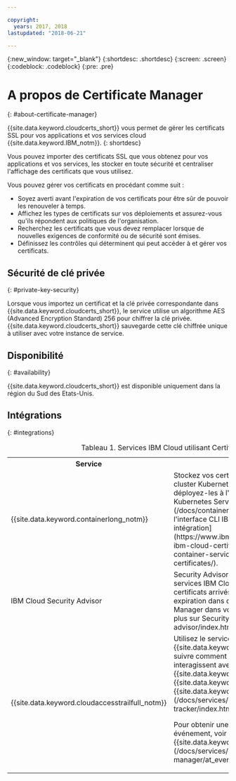 ```yaml
---

copyright:
  years: 2017, 2018
lastupdated: "2018-06-21"

---
```

{:new_window: target="_blank"}
{:shortdesc: .shortdesc}
{:screen: .screen}
{:codeblock: .codeblock}
{:pre: .pre}

# A propos de Certificate Manager
{: #about-certificate-manager}

{{site.data.keyword.cloudcerts_short}} vous permet de gérer les certificats SSL pour vos applications et vos services cloud {{site.data.keyword.IBM_notm}}.
{: shortdesc}

Vous pouvez importer des certificats SSL que vous obtenez pour vos applications et vos services, les stocker en toute sécurité et centraliser l'affichage des certificats que vous utilisez.

Vous pouvez gérer vos certificats en procédant comme suit :

* Soyez averti avant l'expiration de vos certificats pour être sûr de pouvoir les renouveler à temps.
* Affichez les types de certificats sur vos déploiements et assurez-vous qu'ils répondent aux politiques de l'organisation.
* Recherchez les certificats que vous devez remplacer lorsque de nouvelles exigences de conformité ou de sécurité sont émises.
* Définissez les contrôles qui déterminent qui peut accéder à et gérer vos certificats.

## Sécurité de clé privée
{: #private-key-security}

Lorsque vous importez un certificat et la clé privée correspondante dans {{site.data.keyword.cloudcerts_short}}, le service utilise un algorithme AES (Advanced Encryption Standard) 256 pour chiffrer la clé privée. {{site.data.keyword.cloudcerts_short}} sauvegarde cette clé chiffrée unique à utiliser avec votre instance de service.

## Disponibilité
{: #availability}

{{site.data.keyword.cloudcerts_short}} est disponible uniquement dans la région du Sud des Etats-Unis.

## Intégrations
{: #integrations}
<table>
<caption> Tableau 1. Services IBM Cloud utilisant Certificate Manager</caption>
  <tr>
    <th> Service </th>
    <th> Description </th>
  </tr>
  <tr>
    <td>{{site.data.keyword.containerlong_notm}}</td>
    <td>Stockez vos certificats de domaine personnalisé de cluster Kubernetes dans Certificate Manager, puis déployez-les à l'aide de [commandes du plug-in Kubernetes Service](/docs/containers/cs_cli_reference.html) pour l'interface CLI IBM Cloud. [En savoir plus sur cette intégration](https://www.ibm.com/blogs/bluemix/2018/01/use-ibm-cloud-certificate-manager-ibm-cloud-container-service-deploy-custom-domain-tls-certificates/).</td>
  </tr>
  <tr>
    <td>IBM Cloud Security Advisor</td>
    <td>Security Advisor centralise les analyses des services IBM Cloud, notamment l'indication des certificats arrivés ou sur le point d'arriver à expiration dans des instances de Certificate Manager dans votre compte IBM Cloud. [En savoir plus sur Security Advisor](/docs/services/security-advisor/index.html#index)</td>
  </tr><tr>
    <td>{{site.data.keyword.cloudaccesstrailfull_notm}}</td>
    <td>Utilisez le service {{site.data.keyword.cloudaccesstrailfull}} pour suivre comment les utilisateurs et les applications interagissent avec le service {{site.data.keyword.cloudcerts_long}} dans {{site.data.keyword.Bluemix}}. [En savoir plus sur {{site.data.keyword.cloudaccesstrailshort}}](/docs/services/cloud-activity-tracker/index.html#getting-started-with-cla).
    <p>Pour obtenir une liste des actions qui génère un événement, voir [Evénements {{site.data.keyword.cloudaccesstrailshort}}](/docs/services/certificate-manager/at_events.html#at_events).</p></td>
  </tr>
</table>
